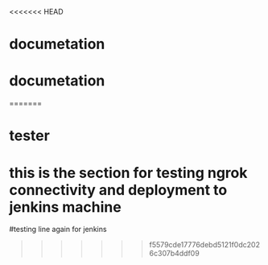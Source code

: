 <<<<<<< HEAD
# documetation
# documetation
=======
# tester
# this is the section for testing ngrok connectivity and deployment to jenkins machine 
#testing line again for jenkins 
>>>>>>> f5579cde17776debd5121f0dc2026c307b4ddf09
